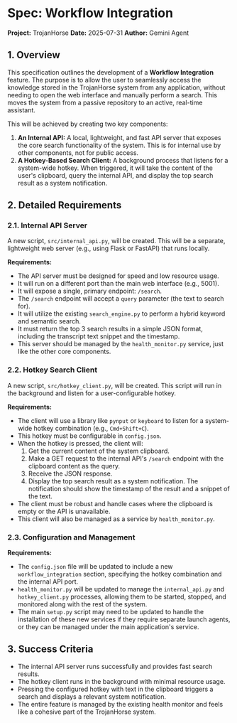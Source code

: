 # Spec: Workflow Integration

**Project:** TrojanHorse
**Date:** 2025-07-31
**Author:** Gemini Agent

## 1. Overview

This specification outlines the development of a **Workflow Integration** feature. The purpose is to allow the user to seamlessly access the knowledge stored in the TrojanHorse system from any application, without needing to open the web interface and manually perform a search. This moves the system from a passive repository to an active, real-time assistant.

This will be achieved by creating two key components:

1.  **An Internal API:** A local, lightweight, and fast API server that exposes the core search functionality of the system. This is for internal use by other components, not for public access.
2.  **A Hotkey-Based Search Client:** A background process that listens for a system-wide hotkey. When triggered, it will take the content of the user's clipboard, query the internal API, and display the top search result as a system notification.

## 2. Detailed Requirements

### 2.1. Internal API Server

A new script, `src/internal_api.py`, will be created. This will be a separate, lightweight web server (e.g., using Flask or FastAPI) that runs locally.

**Requirements:**
-   The API server must be designed for speed and low resource usage.
-   It will run on a different port than the main web interface (e.g., 5001).
-   It will expose a single, primary endpoint: `/search`.
-   The `/search` endpoint will accept a `query` parameter (the text to search for).
-   It will utilize the existing `search_engine.py` to perform a hybrid keyword and semantic search.
-   It must return the top 3 search results in a simple JSON format, including the transcript text snippet and the timestamp.
-   This server should be managed by the `health_monitor.py` service, just like the other core components.

### 2.2. Hotkey Search Client

A new script, `src/hotkey_client.py`, will be created. This script will run in the background and listen for a user-configurable hotkey.

**Requirements:**
-   The client will use a library like `pynput` or `keyboard` to listen for a system-wide hotkey combination (e.g., `Cmd+Shift+C`).
-   This hotkey must be configurable in `config.json`.
-   When the hotkey is pressed, the client will:
    1.  Get the current content of the system clipboard.
    2.  Make a GET request to the internal API's `/search` endpoint with the clipboard content as the query.
    3.  Receive the JSON response.
    4.  Display the top search result as a system notification. The notification should show the timestamp of the result and a snippet of the text.
-   The client must be robust and handle cases where the clipboard is empty or the API is unavailable.
-   This client will also be managed as a service by `health_monitor.py`.

### 2.3. Configuration and Management

**Requirements:**
-   The `config.json` file will be updated to include a new `workflow_integration` section, specifying the hotkey combination and the internal API port.
-   `health_monitor.py` will be updated to manage the `internal_api.py` and `hotkey_client.py` processes, allowing them to be started, stopped, and monitored along with the rest of the system.
-   The main `setup.py` script may need to be updated to handle the installation of these new services if they require separate launch agents, or they can be managed under the main application's service.

## 3. Success Criteria

-   The internal API server runs successfully and provides fast search results.
-   The hotkey client runs in the background with minimal resource usage.
-   Pressing the configured hotkey with text in the clipboard triggers a search and displays a relevant system notification.
-   The entire feature is managed by the existing health monitor and feels like a cohesive part of the TrojanHorse system.
